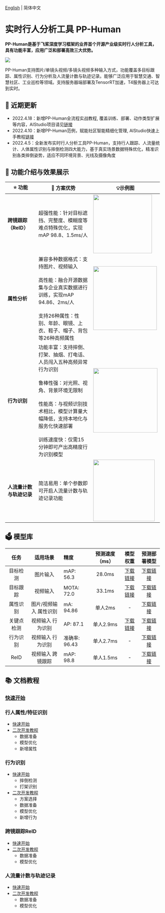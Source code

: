 [English](README_en.md) | 简体中文

# 实时行人分析工具 PP-Human

**PP-Human是基于飞桨深度学习框架的业界首个开源产业级实时行人分析工具，具有功能丰富，应用广泛和部署高效三大优势。**

![](https://user-images.githubusercontent.com/48054808/173030254-ecf282bd-2cfe-43d5-b598-8fed29e22020.gif)

PP-Human支持图片/单镜头视频/多镜头视频多种输入方式，功能覆盖多目标跟踪、属性识别、行为分析及人流量计数与轨迹记录。能够广泛应用于智慧交通、智慧社区、工业巡检等领域。支持服务器端部署及TensorRT加速，T4服务器上可达到实时。

## 📣 近期更新

- 2022.4.18：新增PP-Human全流程实战教程, 覆盖训练、部署、动作类型扩展等内容，AIStudio项目请见[链接](https://aistudio.baidu.com/aistudio/projectdetail/3842982)
- 2022.4.10：新增PP-Human范例，赋能社区智能精细化管理, AIStudio快速上手教程[链接](https://aistudio.baidu.com/aistudio/projectdetail/3679564)
- 2022.4.5：全新发布实时行人分析工具PP-Human，支持行人跟踪、人流量统计、人体属性识别与摔倒检测四大能力，基于真实场景数据特殊优化，精准识别各类摔倒姿势，适应不同环境背景、光线及摄像角度

## 🔮 功能介绍与效果展示

| ⭐ 功能           | 💟 方案优势                                                                                                                                           | 💡示例图                                                                                                                                         |
| -------------- | ------------------------------------------------------------------------------------------------------------------------------------------------- | --------------------------------------------------------------------------------------------------------------------------------------------- |
| **跨镜跟踪（ReID）** | 超强性能：针对目标遮挡、完整度、模糊度等难点特殊优化，实现mAP 98.8、1.5ms/人                                                                                                     | <img src="https://user-images.githubusercontent.com/48054808/173037607-0a5deadc-076e-4dcc-bd96-d54eea205f1f.png" title="" alt="" width="191"> |
| **属性分析**       | 兼容多种数据格式：支持图片、视频输入<br/><br/>高性能：融合开源数据集与企业真实数据进行训练，实现mAP 94.86、2ms/人<br/><br/>支持26种属性：性别、年龄、眼镜、上衣、鞋子、帽子、背包等26种高频属性                                | <img src="https://user-images.githubusercontent.com/48054808/173036043-68b90df7-e95e-4ada-96ae-20f52bc98d7c.png" title="" alt="" width="207"> |
| **行为识别**       | 功能丰富：支持摔倒、打架、抽烟、打电话、人员闯入五种高频异常行为识别<br/><br/>鲁棒性强：对光照、视角、背景环境无限制<br/><br/>性能高：与视频识别技术相比，模型计算量大幅降低，支持本地化与服务化快速部署<br/><br/>训练速度快：仅需15分钟即可产出高精度行为识别模型 | <img src="https://user-images.githubusercontent.com/48054808/173034825-623e4f78-22a5-4f14-9b83-dc47aa868478.gif" title="" alt="" width="209"> |
| **人流量计数与轨迹记录** | 简洁易用：单个参数即可开启人流量计数与轨迹记录功能                                                                                                                         | <img src="https://user-images.githubusercontent.com/22989727/174736440-87cd5169-c939-48f8-90a1-0495a1fcb2b1.gif" title="" alt="" width="200"> |

## 🗳 模型库

| 任务    | 适用场景         | 精度         | 预测速度（ms） | 模型权重                                                                                           | 预测部署模型                                                                                       |
|:-----:|:------------:|:---------- |:--------:|:----------------------------------------------------------------------------------------------:|:--------------------------------------------------------------------------------------------:|
| 目标检测  | 图片输入         | mAP: 56.3  | 28.0ms   | [下载链接](https://bj.bcebos.com/v1/paddledet/models/pipeline/mot_ppyoloe_l_36e_pipeline.pdparams) | [下载链接](https://bj.bcebos.com/v1/paddledet/models/pipeline/mot_ppyoloe_l_36e_pipeline.zip)    |
| 目标跟踪  | 视频输入         | MOTA: 72.0 | 33.1ms   | [下载链接](https://bj.bcebos.com/v1/paddledet/models/pipeline/mot_ppyoloe_l_36e_pipeline.pdparams) | [下载链接](https://bj.bcebos.com/v1/paddledet/models/pipeline/mot_ppyoloe_l_36e_pipeline.zip)    |
| 属性识别  | 图片/视频输入 属性识别 | mA: 94.86  | 单人2ms    | -                                                                                              | [下载链接](https://bj.bcebos.com/v1/paddledet/models/pipeline/strongbaseline_r50_30e_pa100k.zip) |
| 关键点检测 | 视频输入 行为识别    | AP: 87.1   | 单人2.9ms  | [下载链接](https://bj.bcebos.com/v1/paddledet/models/pipeline/dark_hrnet_w32_256x192.pdparams)     | [下载链接](https://bj.bcebos.com/v1/paddledet/models/pipeline/dark_hrnet_w32_256x192.zip)        |
| 行为识别  | 视频输入 行为识别    | 准确率: 96.43 | 单人2.7ms  | -                                                                                              | [下载链接](https://bj.bcebos.com/v1/paddledet/models/pipeline/STGCN.zip)                         |
| ReID  | 视频输入 跨镜跟踪    | mAP: 98.8  | 单人1.5ms  | -                                                                                              | [下载链接](https://bj.bcebos.com/v1/paddledet/models/pipeline/reid_model.zip)                    |

## 📚 文档教程

### [快速开始](docs/tutorials/QUICK_STARTED.md)

### 行人属性/特征识别

* [快速开始](docs/tutorials/attribute.md)
* [二次开发教程](../../docs/advanced_tutorials/customization/attribute.md)
  * 数据准备
  * 模型优化
  * 新增属性

### 行为识别

* [快速开始](docs/tutorials/action.md)
  * 摔倒检测
  * 打架识别
* [二次开发教程](../../docs/advanced_tutorials/customization/action.md)
  * 方案选择
  * 数据准备
  * 模型优化
  * 新增行为

### 跨镜跟踪ReID

* [快速开始](docs/tutorials/mtmct.md)
* [二次开发教程]()
  * 数据准备
  * 模型优化

### 人流量计数与轨迹记录

* [快速开始](docs/tutorials/mot.md)
* [二次开发教程](../../docs/advanced_tutorials/customization/mot.md)
  * 数据准备
  * 模型优化
